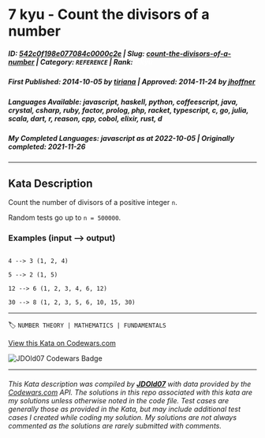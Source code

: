 # 7 kyu - Count the divisors of a number

##### **ID**: [542c0f198e077084c0000c2e](https://www.codewars.com/kata/542c0f198e077084c0000c2e) | **Slug**: [count-the-divisors-of-a-number](https://www.codewars.com/kata/542c0f198e077084c0000c2e) | **Category**: `REFERENCE` | **Rank**: <span style="color:white">7 kyu</span>

##### **First Published**: 2014-10-05 ***by*** [tiriana](https://www.codewars.com/users/tiriana) | **Approved**: 2014-11-24 ***by*** [jhoffner](https://www.codewars.com/users/jhoffner)

##### **Languages Available**: javascript, haskell, python, coffeescript, java, crystal, csharp, ruby, factor, prolog, php, racket, typescript, c, go, julia, scala, dart, r, reason, cpp, cobol, elixir, rust, d

##### **My Completed Languages**: javascript ***as at*** 2022-10-05 | **Originally completed**: 2021-11-26

---

## Kata Description


Count the number of divisors of a positive integer `n`.



Random tests go up to `n = 500000`.



### Examples (input --> output)

```

4 --> 3 (1, 2, 4)

5 --> 2 (1, 5)

12 --> 6 (1, 2, 3, 4, 6, 12)

30 --> 8 (1, 2, 3, 5, 6, 10, 15, 30)

```



---


🏷 `NUMBER THEORY | MATHEMATICS | FUNDAMENTALS`


[View this Kata on Codewars.com](https://www.codewars.com/kata/542c0f198e077084c0000c2e)

![](https://www.codewars.com/users/jdold07/badges/large "JDOld07 Codewars Badge")

---

###### *This Kata description was compiled by [**JDOld07**](https://tpstech.dev) with data provided by the [Codewars.com](https://www.codewars.com) API.  The solutions in this repo associated with this kata are my solutions unless otherwise noted in the code file.  Test cases are generally those as provided in the Kata, but may include additional test cases I created while coding my solution.  My solutions are not always commented as the solutions are rarely submitted with comments.*
